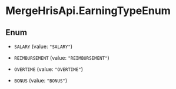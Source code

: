 # MergeHrisApi.EarningTypeEnum

## Enum


* `SALARY` (value: `"SALARY"`)

* `REIMBURSEMENT` (value: `"REIMBURSEMENT"`)

* `OVERTIME` (value: `"OVERTIME"`)

* `BONUS` (value: `"BONUS"`)


